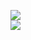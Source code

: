 [![](https://img.shields.io/badge/Made%20With-Github%20Spray-lightgrey.svg?style=for-the-badge&logo=github)](https://github.com/Annihil/github-spray#213)  
[![](https://i.imgur.com/2DrTn0Z.gif)](https://github.com/Annihil/github-spray)